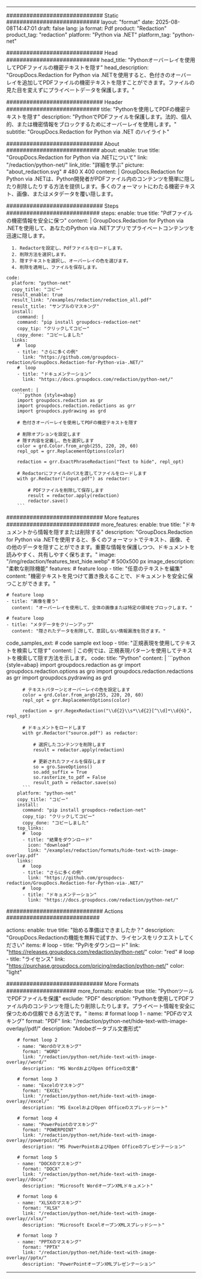 
---
############################# Static ############################
layout: "format"
date:  2025-08-08T14:47:01
draft: false
lang: ja
format: Pdf
product: "Redaction"
product_tag: "redaction"
platform: "Python via .NET"
platform_tag: "python-net"

############################# Head ############################
head_title: "Pythonオーバーレイを使用してPDFファイルの機密テキストを隠す"
head_description: "GroupDocs.Redaction for Python via .NETを使用すると、色付きのオーバーレイを追加してPDFファイルの機密テキストを隠すことができます。ファイルの見た目を変えずにプライベートデータを保護します。"

############################# Header ############################
title: "Pythonを使用してPDFの機密テキストを隠す" 
description: "PythonでPDFファイルを保護します。法的、個人的、または機密情報をブロックするためにオーバーレイを使用します。"
subtitle: "GroupDocs.Redaction for Python via .NET のハイライト" 

############################# About ############################
about:
    enable: true
    title: "GroupDocs.Redaction for Python via .NETについて"
    link: "/redaction/python-net/"
    link_title: "詳細を学ぶ"
    picture: "about_redaction.svg" # 480 X 400
    content: |
       GroupDocs.Redaction for Python via .NETは、Python開発者がPDFファイル内のコンテンツを簡単に隠したり削除したりする方法を提供します。多くのフォーマットにわたる機密テキスト、画像、またはメタデータを覆い隠します。

############################# Steps ############################
steps:
    enable: true
    title: "Pdfファイルの機密情報を安全に保つ"
    content: |
      GroupDocs.Redaction for Python via .NETを使用して、あなたのPython via .NETアプリでプライベートコンテンツを迅速に隠します。
      
      1. Redactorを設定し、Pdfファイルをロードします。
      2. 削除方法を選択します。
      3. 隠すテキストを選択し、オーバーレイの色を選びます。
      4. 削除を適用し、ファイルを保存します。
   
    code:
      platform: "python-net"
      copy_title: "コピー"
      result_enable: true
      result_link: "/examples/redaction/redaction_all.pdf"
      result_title: "サンプルのマスキング"
      install:
        command: |
        command: "pip install groupdocs-redaction-net"
        copy_tip: "クリックしてコピー"
        copy_done: "コピーしました"
      links:
        #  loop
        - title: "さらに多くの例"
          link: "https://github.com/groupdocs-redaction/GroupDocs.Redaction-for-Python-via-.NET/"
        #  loop
        - title: "ドキュメンテーション"
          link: "https://docs.groupdocs.com/redaction/python-net/"
          
      content: |
        ```python {style=abap}
        import groupdocs.redaction as gr
        import groupdocs.redaction.redactions as grr
        import groupdocs.pydrawing as grd

        # 色付きオーバーレイを使用してPDFの機密テキストを隠す

        # 削除オプションを設定します
        # 隠す内容を定義し、色を選択します
        color = grd.Color.from_argb(255, 220, 20, 60)
        repl_opt = grr.ReplacementOptions(color)
                
        redaction = grr.ExactPhraseRedaction("Text to hide", repl_opt)

        # Redactorにファイルのパスを渡してファイルをロードします
        with gr.Redactor("input.pdf") as redactor:

            # PDFファイルを削除して保存します
            result = redactor.apply(redaction)
            redactor.save()
        ```            


############################# More features ############################
more_features:
  enable: true
  title: "ドキュメントから情報を隠すまたは削除する"
  description: "GroupDocs.Redaction for Python via .NETを使用すると、多くのフォーマットでテキスト、画像、その他のデータを隠すことができます。重要な情報を保護しつつ、ドキュメントを読みやすく、共有しやすく保ちます。"
  image: "/img/redaction/features_text_hide.webp" # 500x500 px
  image_description: "柔軟な削除機能"
  features:
    # feature loop
    - title: "任意のテキストを編集"
      content: "機密テキストを見つけて置き換えることで、ドキュメントを安全に保つことができます。"

    # feature loop
    - title: "画像を覆う"
      content: "オーバーレイを使用して、全体の画像または特定の領域をブロックします。"

    # feature loop
    - title: "メタデータをクリーンアップ"
      content: "隠されたデータを削除して、意図しない情報漏洩を防ぎます。"
      
  code_samples_ext:
    # code sample ext loop
    - title: "正規表現を使用してテキストを検索して隠す"
      content: |
        この例では、正規表現パターンを使用してテキストを検索して隠す方法を示します。
      code:
        title: "Python"
        content: |
          ```python {style=abap}
          import groupdocs.redaction as gr
          import groupdocs.redaction.options as gro
          import groupdocs.redaction.redactions as grr
          import groupdocs.pydrawing as grd

          # テキストパターンとオーバーレイの色を設定します
          color = grd.Color.from_argb(255, 220, 20, 60)
          repl_opt = grr.ReplacementOptions(color)

          redaction = grr.RegexRedaction("\\d{2}\\s*\\d{2}[^\\d]*\\d{6}", repl_opt)

          # ドキュメントをロードします
          with gr.Redactor("source.pdf") as redactor:

              # 選択したコンテンツを削除します
              result = redactor.apply(redaction)

              # 更新されたファイルを保存します
              so = gro.SaveOptions()
              so.add_suffix = True
              so.rasterize_to_pdf = False
              result_path = redactor.save(so)
          ```
        platform: "python-net"
        copy_title: "コピー"
        install:
          command: "pip install groupdocs-redaction-net"
          copy_tip: "クリックしてコピー"
          copy_done: "コピーしました"
        top_links:
          #  loop
          - title: "結果をダウンロード"
            icon: "download"
            link: "/examples/redaction/formats/hide-text-with-image-overlay.pdf"
        links:
          #  loop
          - title: "さらに多くの例"
            link: "https://github.com/groupdocs-redaction/GroupDocs.Redaction-for-Python-via-.NET/"
          #  loop
          - title: "ドキュメンテーション"
            link: "https://docs.groupdocs.com/redaction/python-net/"


############################# Actions ############################

actions:
  enable: true
  title: "始める準備はできましたか？"
  description: "GroupDocs.Redactionの機能を無料で試すか、ライセンスをリクエストしてください"
  items:
    #  loop
    - title: "PyPiをダウンロード"
      link: "https://releases.groupdocs.com/redaction/python-net/"
      color: "red"
        #  loop
    - title: "ライセンス"
      link: "https://purchase.groupdocs.com/pricing/redaction/python-net/"
      color: "light"


############################# More Formats #####################
more_formats:
    enable: true
    title: "PythonツールでPDFファイルを保護"
    exclude: "PDF"
    description: "Pythonを使用してPDFファイル内のコンテンツを隠したり削除したりします。プライベート情報を安全に保つための信頼できる方法です。"
    items: 
        # format loop 1
        - name: "PDFのマスキング"
          format: "PDF"
          link: "/redaction/python-net/hide-text-with-image-overlay//pdf/"
          description: "Adobeポータブル文書形式"

        # format loop 2
        - name: "Wordのマスキング"
          format: "WORD"
          link: "/redaction/python-net/hide-text-with-image-overlay//word/"
          description: "MS WordおよびOpen Officeの文書"
          
        # format loop 3
        - name: "Excelのマスキング"
          format: "EXCEL"
          link: "/redaction/python-net/hide-text-with-image-overlay//excel/"
          description: "MS ExcelおよびOpen Officeのスプレッドシート"

        # format loop 4
        - name: "PowerPointのマスキング"
          format: "POWERPOINT"
          link: "/redaction/python-net/hide-text-with-image-overlay//powerpoint/"
          description: "MS PowerPointおよびOpen Officeのプレゼンテーション"

        # format loop 5
        - name: "DOCXのマスキング"
          format: "DOCX"
          link: "/redaction/python-net/hide-text-with-image-overlay//docx/"
          description: "Microsoft WordオープンXMLドキュメント"
          
        # format loop 6
        - name: "XLSXのマスキング"
          format: "XLSX"
          link: "/redaction/python-net/hide-text-with-image-overlay//xlsx/"
          description: "Microsoft ExcelオープンXMLスプレッドシート"
          
        # format loop 7
        - name: "PPTXのマスキング"
          format: "PPTX"
          link: "/redaction/python-net/hide-text-with-image-overlay//pptx/"
          description: "PowerPointオープンXMLプレゼンテーション"


---